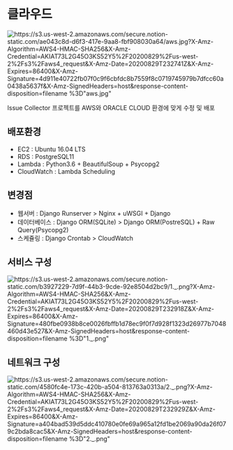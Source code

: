 # 클라우드

![https://s3.us-west-2.amazonaws.com/secure.notion-static.com/ae043c8d-d6f3-417e-9aa8-fbf908030a64/aws.jpg?X-Amz-Algorithm=AWS4-HMAC-SHA256&X-Amz-Credential=AKIAT73L2G45O3KS52Y5%2F20200829%2Fus-west-2%2Fs3%2Faws4_request&X-Amz-Date=20200829T232741Z&X-Amz-Expires=86400&X-Amz-Signature=4d911e40722fb07f0c9f6cbfdc8b7559f8c0719745979b7dfcc60a0438a5637f&X-Amz-SignedHeaders=host&response-content-disposition=filename %3D"aws.jpg"](https://s3.us-west-2.amazonaws.com/secure.notion-static.com/ae043c8d-d6f3-417e-9aa8-fbf908030a64/aws.jpg?X-Amz-Algorithm=AWS4-HMAC-SHA256&X-Amz-Credential=AKIAT73L2G45O3KS52Y5%2F20200829%2Fus-west-2%2Fs3%2Faws4_request&X-Amz-Date=20200829T232741Z&X-Amz-Expires=86400&X-Amz-Signature=4d911e40722fb07f0c9f6cbfdc8b7559f8c0719745979b7dfcc60a0438a5637f&X-Amz-SignedHeaders=host&response-content-disposition=filename%20%3D%22aws.jpg%22)

Issue Collector 프로젝트를 AWS와 ORACLE CLOUD 환경에 맞게 수정 및 배포

## 배포환경

- EC2 : Ubuntu 16.04 LTS
- RDS : PostgreSQL11
- Lambda : Python3.6 + BeautifulSoup + Psycopg2
- CloudWatch : Lambda Scheduling

## 변경점

- 웹서버 : Django Runserver > Nginx + uWSGI + Django
- 데이터베이스 : Django ORM(SQLite) > Django ORM(PostreSQL) + Raw Query(Psycopg2)
- 스케쥴링 : Django Crontab > CloudWatch

## 서비스 구성

![https://s3.us-west-2.amazonaws.com/secure.notion-static.com/b3927229-7d9f-44b3-9cde-92e8504d2bc9/1._.png?X-Amz-Algorithm=AWS4-HMAC-SHA256&X-Amz-Credential=AKIAT73L2G45O3KS52Y5%2F20200829%2Fus-west-2%2Fs3%2Faws4_request&X-Amz-Date=20200829T232918Z&X-Amz-Expires=86400&X-Amz-Signature=480fbe0938b8ce0026fbffb1d78ec9f0f7d928f1323d26977b7048460d43e527&X-Amz-SignedHeaders=host&response-content-disposition=filename %3D"1._.png"](https://s3.us-west-2.amazonaws.com/secure.notion-static.com/b3927229-7d9f-44b3-9cde-92e8504d2bc9/1._.png?X-Amz-Algorithm=AWS4-HMAC-SHA256&X-Amz-Credential=AKIAT73L2G45O3KS52Y5%2F20200829%2Fus-west-2%2Fs3%2Faws4_request&X-Amz-Date=20200829T232918Z&X-Amz-Expires=86400&X-Amz-Signature=480fbe0938b8ce0026fbffb1d78ec9f0f7d928f1323d26977b7048460d43e527&X-Amz-SignedHeaders=host&response-content-disposition=filename%20%3D%221._.png%22)

## 네트워크 구성

![https://s3.us-west-2.amazonaws.com/secure.notion-static.com/4580fc4e-173c-420b-a504-813763a0313a/2._.png?X-Amz-Algorithm=AWS4-HMAC-SHA256&X-Amz-Credential=AKIAT73L2G45O3KS52Y5%2F20200829%2Fus-west-2%2Fs3%2Faws4_request&X-Amz-Date=20200829T232929Z&X-Amz-Expires=86400&X-Amz-Signature=a404bad539d5ddc410780e0fe69a965a12fd1be2069a90da26f079c2bda8cac5&X-Amz-SignedHeaders=host&response-content-disposition=filename %3D"2._.png"](https://s3.us-west-2.amazonaws.com/secure.notion-static.com/4580fc4e-173c-420b-a504-813763a0313a/2._.png?X-Amz-Algorithm=AWS4-HMAC-SHA256&X-Amz-Credential=AKIAT73L2G45O3KS52Y5%2F20200829%2Fus-west-2%2Fs3%2Faws4_request&X-Amz-Date=20200829T232929Z&X-Amz-Expires=86400&X-Amz-Signature=a404bad539d5ddc410780e0fe69a965a12fd1be2069a90da26f079c2bda8cac5&X-Amz-SignedHeaders=host&response-content-disposition=filename%20%3D%222._.png%22)